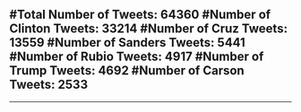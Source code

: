 #Total Number of Tweets: 64360 
#Number of Clinton Tweets: 33214
#Number of Cruz Tweets: 13559
#Number of Sanders Tweets: 5441
#Number of Rubio Tweets: 4917
#Number of Trump Tweets: 4692
#Number of Carson Tweets: 2533
---
---
